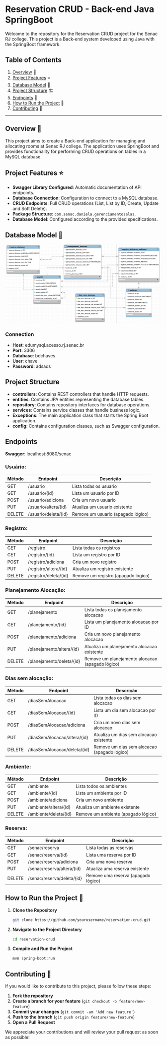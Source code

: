 # Reservation CRUD - Back-end Java SpringBoot

Welcome to the repository for the Reservation CRUD project for the Senac RJ college. This project is a Back-end system developed using Java with the SpringBoot framework.

## Table of Contents

1. [Overview](#overview) 📝
2. [Project Features](#project-features) ⭐
3. [Database Model](#database-model) 💾
4. [Project Structure](#project-structure) 🏗️
5. [Endpoints](#endpoints) 📜
6. [How to Run the Project](#how-to-run-the-project) 🚀
7. [Contributing](#contributing) 🤝

---

## Overview 📝

This project aims to create a Back-end application for managing and allocating rooms at Senac RJ college. The application uses SpringBoot and provides functionality for performing CRUD operations on tables in a MySQL database.

## Project Features ⭐

- **Swagger Library Configured**: Automatic documentation of API endpoints.
- **Database Connection**: Configuration to connect to a MySQL database.
- **CRUD Endpoints**: Full CRUD operations (List, List by ID, Create, Update and Soft Delete).
- **Package Structure**: `com.senac.daniela.gerenciamentosalas`.
- **Database Model**: Configured according to the provided specifications.

## Database Model 💾

![Entity-Relationship Model](bdchaves.png)

### Connection

- **Host**: edumysql.acesso.rj.senac.br
- **Port**: 3306
- **Database**: bdchaves
- **User**: chave
- **Password**: adsads

## Project Structure

- **controllers**: Contains REST controllers that handle HTTP requests.
- **entities**: Contains JPA entities representing the database tables.
- **repository**: Contains repository interfaces for database operations.
- **services**: Contains service classes that handle business logic.
- **Exceptions**: The main application class that starts the Spring Boot application.
- **config**: Contains configuration classes, such as Swagger configuration.

## Endpoints

**Swagger**: localhost:8080/senac

### Usuário:

| Método | Endpoint                           | Descrição                                          |
|--------|------------------------------------|----------------------------------------------------|
| GET    | /usuario                           | Lista todas os usuario                             |
| GET    | /usuario/{id}                      | Lista um usuario por ID                            |
| POST   | /usuario/adiciona                  | Cria um novo usuario                               |
| PUT    | /usuario/altera/{id}               | Atualiza um usuario existente                      |
| DELETE | /usuario/deleta/{id}               | Remove um usuario (apagado lógico)                 |

### Registro:

| Método | Endpoint                           | Descrição                                          |
|--------|------------------------------------|----------------------------------------------------|
| GET    | /registro                          | Lista todas os registros                           |
| GET    | /registro/{id}                     | Lista um registro por ID                           |
| POST   | /registro/adiciona                 | Cria um novo registro                              |
| PUT    | /registro/altera/{id}              | Atualiza um registro existente                     |
| DELETE | /registro/deleta/{id}              | Remove um registro (apagado lógico)                |

### Planejamento Alocação:

| Método | Endpoint                   | Descrição                                          |
|--------|----------------------------|----------------------------------------------------|
| GET    | /planejamento              | Lista todas os planejamento alocacao               |
| GET    | /planejamento/{id}         | Lista um planejamento alocacao por ID              |
| POST   | /planejamento/adiciona     | Cria um novo planejamento alocacao                 |
| PUT    | /planejamento/altera/{id}  | Atualiza um planejamento alocacao existente        |
| DELETE | /planejamento/deleta/{id}  | Remove um planejamento alocacao (apagado lógico)   |

### Dias sem alocação:

| Método | Endpoint                      | Descrição                                      |
|--------|-------------------------------|------------------------------------------------|
| GET    | /diasSemAlocacao              | Lista todas os dias sem alocacao               |
| GET    | /diasSemAlocacao/{id}         | Lista um dia sem alocacao por ID               |
| POST   | /diasSemAlocacao/adiciona     | Cria um novo dias sem alocacao                 |
| PUT    | /diasSemAlocacao/altera/{id}  | Atualiza um dias sem alocacao existente        |
| DELETE | /diasSemAlocacao/deleta/{id}  | Remove um dias sem alocacao (apagado lógico)   |

### Ambiente:

| Método | Endpoint               | Descrição                           |
|--------|------------------------|-------------------------------------|
| GET    | /ambiente              | Lista todos os ambientes            |
| GET    | /ambiente/{id}         | Lista um ambiente por ID            |
| POST   | /ambiente/adiciona     | Cria um novo ambiente               |
| PUT    | /ambiente/altera/{id}  | Atualiza um ambiente existente      |
| DELETE | /ambiente/deleta/{id}  | Remove um ambiente (apagado lógico) |

### Reserva:

| Método | Endpoint                    | Descrição                           |
|--------|-----------------------------|-------------------------------------|
| GET    | /senac/reserva              | Lista todas as reservas             |
| GET    | /senac/reserva/{id}         | Lista uma reserva por ID            |
| POST   | /senac/reserva/adiciona     | Cria uma nova reserva               |
| PUT    | /senac/reserva/altera/{id}  | Atualiza uma reserva existente      |
| DELETE | /senac/reserva/deleta/{id}  | Remove uma reserva (apagado lógico) |


## How to Run the Project 🚀

1. **Clone the Repository**

   ```bash
   git clone https://github.com/yourusername/reservation-crud.git

2. **Navigate to the Project Directory**

   ```bash
   cd reservation-crud

3. **Compile and Run the Project**

   ```bash
   mvn spring-boot:run

## Contributing 🤝

If you would like to contribute to this project, please follow these steps:

1. **Fork the repository**
2. **Create a branch for your feature** (`git checkout -b feature/new-feature`)
3. **Commit your changes** (`git commit -am 'Add new feature'`)
4. **Push to the branch** (`git push origin feature/new-feature`)
5. **Open a Pull Request**

We appreciate your contributions and will review your pull request as soon as possible!
